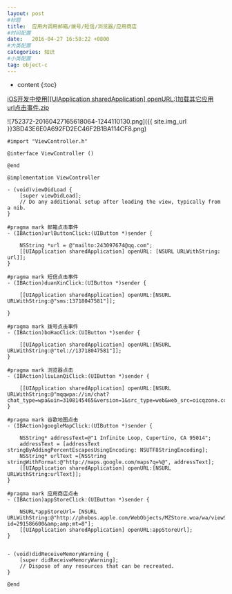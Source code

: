 ```yaml
---
layout: post
#标题
title:  应用内调用邮箱/拨号/短信/浏览器/应用商店
#时间配置
date:   2016-04-27 16:58:22 +0800
#大类配置
categories: 知识
#小类配置
tag: object-c
---
```


* content
{:toc}

<a href="http://blog.csdn.net/hengshujiyi/article/details/21172127" target="_blank">iOS开发中使用[[UIApplication sharedApplication] openURL:]加载其它应用</a><br>
<a href="http://files.cnblogs.com/files/AnchoriteFiliGod/url点击事件.zip" target="_blank">url点击事件.zip</a><br>

![752372-20160427165618064-1244110130.png]({{ site.img_url }}3BD43E6E0A692FD2EC46F2B1BA114CF8.png)

```objc
#import "ViewController.h"

@interface ViewController ()

@end

@implementation ViewController

- (void)viewDidLoad {
    [super viewDidLoad];
    // Do any additional setup after loading the view, typically from a nib.
}

#pragma mark 邮箱点击事件
- (IBAction)urlButtonClick:(UIButton *)sender {
    
    NSString *url = @"mailto:243097674@qq.com";
    [[UIApplication sharedApplication] openURL: [NSURL URLWithString: url]];
}

#pragma mark 短信点击事件
- (IBAction)duanXinClick:(UIButton *)sender {
    
    [[UIApplication sharedApplication] openURL:[NSURL URLWithString:@"sms:13718047581"]];
    
}

#pragma mark 拨号点击事件
- (IBAction)boHaoClick:(UIButton *)sender {
    
    [[UIApplication sharedApplication] openURL:[NSURL URLWithString:@"tel://13718047581"]];
}

#pragma mark 浏览器点击
- (IBAction)liuLanQiClick:(UIButton *)sender {
    
    [[UIApplication sharedApplication] openURL:[NSURL URLWithString:@"mqqwpa://im/chat?chat_type=wpa&uin=3108145465&version=1&src_type=web&web_src=oicqzone.com"]];
}

#pragma mark 谷歌地图点击
- (IBAction)googleMapClick:(UIButton *)sender {
    
    NSString* addressText=@"1 Infinite Loop, Cupertino, CA 95014";
    addressText = [addressText stringByAddingPercentEscapesUsingEncoding: NSUTF8StringEncoding];
    NSString* urlText =[NSString stringWithFormat:@"http://maps.google.com/maps?q=%@", addressText];
    [[UIApplication sharedApplication] openURL:[NSURL URLWithString:urlText]];
}

#pragma mark 应用商店点击
- (IBAction)appStoreClick:(UIButton *)sender {
    
    NSURL*appStoreUrl= [NSURL URLWithString:@"http://phobos.apple.com/WebObjects/MZStore.woa/wa/viewSoftware?id=291586600&amp;amp;mt=8"];
    [[UIApplication sharedApplication] openURL:appStoreUrl];
}


- (void)didReceiveMemoryWarning {
    [super didReceiveMemoryWarning];
    // Dispose of any resources that can be recreated.
}

@end
```